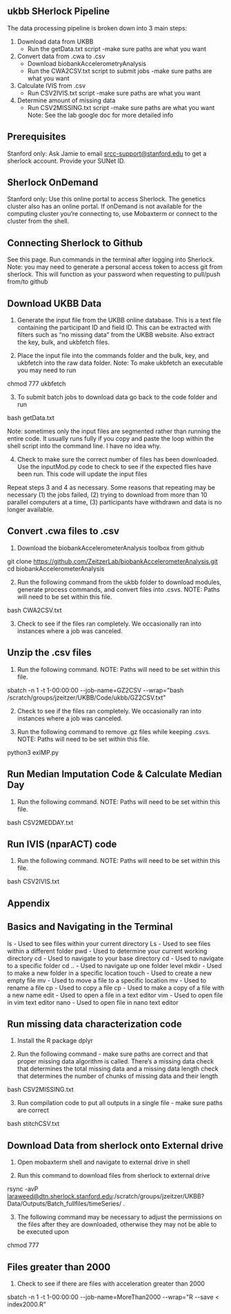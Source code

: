 ## ukbb SHerlock Pipeline

The data processing pipeline is broken down into 3 main steps:
 1. Download data from UKBB
	- Run the getData.txt script -make sure paths are what you want
 2. Convert data from .cwa to .csv
	- Download biobankAccelerometryAnalysis
	- Run the CWA2CSV.txt script to submit jobs -make sure paths are what you want
 3. Calculate IVIS from .csv
	- Run CSV2IVIS.txt script -make sure paths are what you want
 4. Determine amount of missing data
	- Run CSV2MISSING.txt script -make sure paths are what you want
Note: See the lab google doc for more detailed info

## Prerequisites
Stanford only: Ask Jamie to email srcc-support@stanford.edu to get a sherlock account. Provide your SUNet ID. 

## Sherlock OnDemand
Stanford only: Use this online portal to access Sherlock. The genetics cluster also has an online portal. If onDemand is not available for the computing cluster you’re connecting to, use Mobaxterm or connect to the cluster from the shell.

## Connecting Sherlock to Github
See this page. Run commands in the terminal after logging into Sherlock. Note: you may need to generate a personal access token to access git from sherlock. This will function as your password when requesting to pull/push from/to github

## Download UKBB Data
 1. Generate the input file from the UKBB online database. This is a text file containing the participant ID and field ID. This can be extracted with filters such as “no missing data” from the UKBB website. Also extract the key, bulk, and ukbfetch files.

 2. Place the input file into the commands folder and the bulk, key, and ukbfetch into the raw data folder. Note: To make ukbfetch an executable you may need to run

chmod 777 ukbfetch  

 3. To submit batch jobs to download data go back to the code folder and run 

bash getData.txt 

Note: sometimes only the input files are segmented rather than running the entire code. It usually runs fully if you copy and paste the loop within the shell script into the command line. I have no idea why. 

 4. Check to make sure the correct number of files has been downloaded. Use the inputMod.py code to check to see if the expected flies have been run. This code will update the input files

Repeat steps 3 and 4 as necessary. Some reasons that repeating may be necessary (1) the jobs failed, (2) trying to download from more than 10 parallel computers at a time, (3) participants have withdrawn and data is no longer available.  

## Convert .cwa files to .csv
 1. Download the biobankAccelerometerAnalysis toolbox from github

git clone https://github.com/ZeitzerLab/biobankAccelerometerAnalysis.git 
cd biobankAccelerometerAnalysis

 2. Run the following command from the ukbb folder to download modules, generate process commands, and convert files into .csvs. NOTE: Paths will need to be set within this file.

bash CWA2CSV.txt 

 3. Check to see if the files ran completely. We occasionally ran into instances where a job was canceled.

## Unzip the .csv files
 1. Run the following command. NOTE: Paths will need to be set within this file.

sbatch -n 1 -t 1-00:00:00 --job-name=GZ2CSV --wrap="bash /scratch/groups/jzeitzer/UKBB/Code/ukbb/GZ2CSV.txt"

 2. Check to see if the files ran completely. We occasionally ran into instances where a job was canceled.

 3. Run the following command to remove .gz files while keeping .csvs. NOTE: Paths will need to be set within this file.

python3 exIMP.py

## Run Median Imputation Code & Calculate Median Day
 1. Run the following command. NOTE: Paths will need to be set within this file.

bash CSV2MEDDAY.txt 

## Run IVIS (nparACT) code
 1. Run the following command. NOTE: Paths will need to be set within this file.

bash CSV2IVIS.txt 

## Appendix
## Basics and Navigating in the Terminal
ls - Used to see files within your current directory
Ls <folder> - Used to see files within a different folder
pwd - Used to determine your current working directory
cd - Used to navigate to your base directory
cd <folder> - Used to navigate to a specific folder
cd .. - Used to navigate up one folder level
mkdir <folder> - Used to make a new folder in a specific location
touch <filename>  - Used to create a new empty file
mv <filename> <folder> - Used to move a file to a specific location
mv <filename> <new filename> - Used to rename a file
cp <filename> - Used to copy a file
cp <filename> <new filename> - Used to make a copy of a file with a new name
edit <filename> - Used to open a file in a text editor
vim <filename> - Used to open file in vim text editor
nano <filename> - Used to open file in nano text editor

## Run missing data characterization code
 1. Install the R package dplyr

 2. Run the following command - make sure paths are correct and that proper missing data algorithm is called. There’s a missing data check that determines the total missing data and a missing data length check that determines the number of chunks of missing data and their length 

bash CSV2MISSING.txt 

 3. Run compilation code to put all outputs in a single file - make sure paths are correct

bash stitchCSV.txt

## Download Data from sherlock onto External drive
 1. Open mobaxterm shell and navigate to external drive in shell

 2. Run this command to download files from sherlock to external drive

rsync -avP laraweed@dtn.sherlock.stanford.edu:/scratch/groups/jzeitzer/UKBB?Data/Outputs/Batch_fullfiles/timeSeries/ .

 3. The following command may be necessary to adjust the permissions on the files after they are downloaded, otherwise they may not be able to be executed upon

chmod 777 <filename>

## Files greater than 2000
 1. Check to see if there are files with acceleration greater than 2000 

sbatch -n 1 -t 1-00:00:00 --job-name=MoreThan2000 --wrap="R --save < index2000.R”
